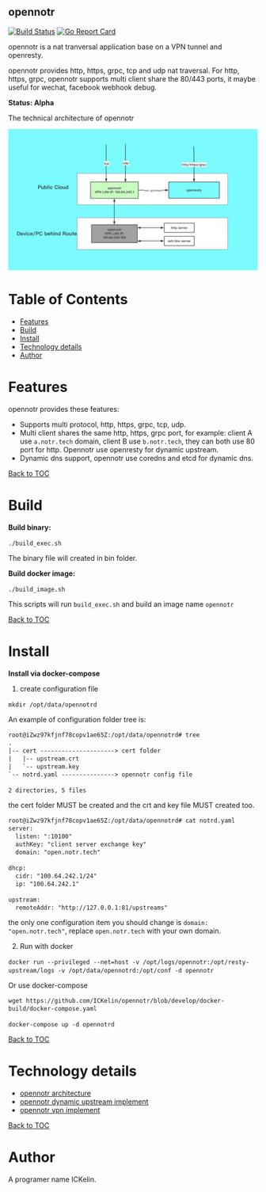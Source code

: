 ## opennotr
[![Build Status](https://travis-ci.org/ICKelin/opennotr.svg?branch=master)](https://travis-ci.org/ICKelin/opennotr)
[![Go Report Card](https://goreportcard.com/badge/github.com/ICKelin/opennotr)](https://goreportcard.com/report/github.com/ICKelin/opennotr)

opennotr is a nat tranversal application base on a VPN tunnel and openresty.

opennotr provides http, https, grpc, tcp and udp nat traversal. For http, https, grpc, opennotr supports multi client share the 80/443 ports, it maybe useful for wechat, facebook webhook debug.


**Status: Alpha**

The technical architecture of opennotr

![opennotr.jpg](opennotr.jpg)

Table of Contents
=================
- [Features](#Features)
- [Build](#build)
- [Install](#Install)
- [Technology details](#Technology-details)
- [Author](#Author)

Features
=========
opennotr provides these features:

- Supports multi protocol, http, https, grpc, tcp, udp.
- Multi client shares the same http, https, grpc port, for example: client A use `a.notr.tech` domain, client B use `b.notr.tech`, they can both use 80 port for http. Opennotr use openresty for dynamic upstream.
- Dynamic dns support, opennotr use coredns and etcd for dynamic dns.

[Back to TOC](#table-of-contents)

Build
=====

**Build binary:**

`./build_exec.sh`

The binary file will created in bin folder.

**Build docker image:**

`./build_image.sh`

This scripts will run `build_exec.sh` and build an image name `opennotr`

[Back to TOC](#table-of-contents)

Install
=========

**Install via docker-compose**

1. create configuration file

`mkdir /opt/data/opennotrd`

An example of configuration folder tree is:

```
root@iZwz97kfjnf78copv1ae65Z:/opt/data/opennotrd# tree
.
|-- cert ---------------------> cert folder
|   |-- upstream.crt
|   `-- upstream.key
`-- notrd.yaml ---------------> opennotr config file

2 directories, 5 files
```

the cert folder MUST be created and the crt and key file MUST created too.

```
root@iZwz97kfjnf78copv1ae65Z:/opt/data/opennotrd# cat notrd.yaml
server:
  listen: ":10100"
  authKey: "client server exchange key"
  domain: "open.notr.tech"

dhcp:
  cidr: "100.64.242.1/24"
  ip: "100.64.242.1"

upstream:
  remoteAddr: "http://127.0.0.1:81/upstreams"
```

the only one configuration item you should change is `domain: "open.notr.tech"`, replace `open.notr.tech` with your own domain.

2. Run with docker

`docker run --privileged --net=host -v /opt/logs/opennotr:/opt/resty-upstream/logs -v /opt/data/opennotrd:/opt/conf -d opennotr`

Or use docker-compose


```
wget https://github.com/ICKelin/opennotr/blob/develop/docker-build/docker-compose.yaml

docker-compose up -d opennotrd
```

[Back to TOC](#table-of-contents)

Technology details
==================

- [opennotr architecture]()
- [opennotr dynamic upstream implement]()
- [opennotr vpn implement]()

[Back to TOC](#table-of-contents)

Author
======
A programer name ICKelin.